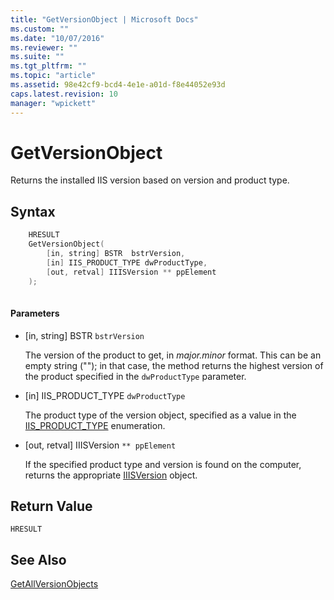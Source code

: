 ```yaml
---
title: "GetVersionObject | Microsoft Docs"
ms.custom: ""
ms.date: "10/07/2016"
ms.reviewer: ""
ms.suite: ""
ms.tgt_pltfrm: ""
ms.topic: "article"
ms.assetid: 98e42cf9-bcd4-4e1e-a01d-f8e44052e93d
caps.latest.revision: 10
manager: "wpickett"
---
```

# GetVersionObject
Returns the installed IIS version based on version and product type.  
  
## Syntax  
  
```cpp  
    HRESULT  
    GetVersionObject(  
        [in, string] BSTR  bstrVersion,  
        [in] IIS_PRODUCT_TYPE dwProductType,  
        [out, retval] IIISVersion ** ppElement  
    );  
  
```  
  
#### Parameters  
  
-   [in, string] BSTR  `bstrVersion`  
  
     The version of the product to get, in *major.minor* format. This can be an empty string (""); in that case, the method returns the highest version of the product specified in the `dwProductType` parameter.  
  
-   [in] IIS_PRODUCT_TYPE `dwProductType`  
  
     The product type of the version object, specified as a value in the [IIS_PRODUCT_TYPE](../../\extensions/express-api-reference/iis-product-type.md) enumeration.  
  
-   [out, retval] IIISVersion `** ppElement`  
  
     If the specified product type and version is found on the computer, returns the appropriate [IIISVersion](../../\extensions/express-api-reference/iiisversion.md) object.  
  
## Return Value  
 `HRESULT`  
  
## See Also  
 [GetAllVersionObjects](../../\extensions/express-api-reference/getallversionobjects.md)